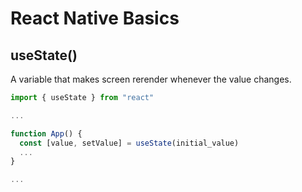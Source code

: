 # React Native Basics

## useState()
A variable that makes screen rerender whenever the value changes.

```jsx
import { useState } from "react"

...

function App() {
  const [value, setValue] = useState(initial_value)
  ...
}

...
```

